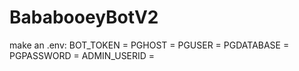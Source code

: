 # BababooeyBotV2
 
make an .env:
BOT_TOKEN = 
PGHOST = 
PGUSER = 
PGDATABASE = 
PGPASSWORD = 
ADMIN_USERID =